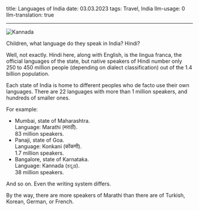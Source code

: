 title: Languages of India
date: 03.03.2023
tags: Travel, India
llm-usage: 0
llm-translation: true

---

![Kannada](languages-in-india/kannada.jpeg)

Children, what language do they speak in India? Hindi?

Well, not exactly. Hindi here, along with English, is the lingua franca, the official languages of the state, but native speakers of Hindi number only 250 to 450 million people (depending on dialect classification) out of the 1.4 billion population.

Each state of India is home to different peoples who de facto use their own languages. There are 22 languages with more than 1 million speakers, and hundreds of smaller ones.

For example:
- Mumbai, state of Maharashtra.  
  Language: Marathi (मराठी).  
  83 million speakers.  
- Panaji, state of Goa.  
  Language: Konkani (कोंकणी).  
  1.7 million speakers.  
- Bangalore, state of Karnataka.  
  Language: Kannada (ಕನ್ನಡ).  
  38 million speakers.  

And so on. Even the writing system differs.

By the way, there are more speakers of Marathi than there are of Turkish, Korean, German, or French.
